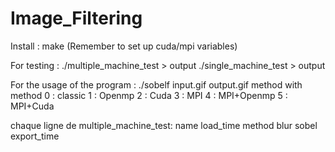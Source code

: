 # Image_Filtering

Install :
make (Remember to set up cuda/mpi variables)

For testing :
./multiple_machine_test > output
./single_machine_test > output

For the usage of the program :
./sobelf input.gif output.gif method
with method
0 : classic
1 : Openmp
2 : Cuda
3 : MPI
4 : MPI+Openmp
5 : MPI+Cuda


chaque ligne de multiple_machine_test: name load_time method blur sobel export_time
